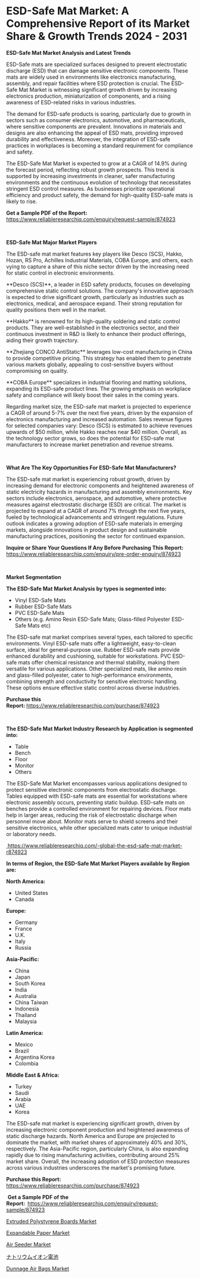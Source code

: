 <p><h1>ESD-Safe Mat Market: A Comprehensive Report of its Market Share & Growth Trends 2024 - 2031</h1></p><p><strong>ESD-Safe Mat Market Analysis and Latest Trends</strong></p>
<p><p>ESD-Safe mats are specialized surfaces designed to prevent electrostatic discharge (ESD) that can damage sensitive electronic components. These mats are widely used in environments like electronics manufacturing, assembly, and repair facilities where ESD protection is crucial. The ESD-Safe Mat Market is witnessing significant growth driven by increasing electronics production, miniaturization of components, and a rising awareness of ESD-related risks in various industries.</p><p>The demand for ESD-safe products is soaring, particularly due to growth in sectors such as consumer electronics, automotive, and pharmaceuticals, where sensitive components are prevalent. Innovations in materials and designs are also enhancing the appeal of ESD mats, providing improved durability and effectiveness. Moreover, the integration of ESD-safe practices in workplaces is becoming a standard requirement for compliance and safety.</p><p>The ESD-Safe Mat Market is expected to grow at a CAGR of 14.9% during the forecast period, reflecting robust growth prospects. This trend is supported by increasing investments in cleaner, safer manufacturing environments and the continuous evolution of technology that necessitates stringent ESD control measures. As businesses prioritize operational efficiency and product safety, the demand for high-quality ESD-safe mats is likely to rise.</p></p>
<p><strong>Get a Sample PDF of the Report:&nbsp;</strong> <a href="https://www.reliableresearchiq.com/enquiry/request-sample/874923">https://www.reliableresearchiq.com/enquiry/request-sample/874923</a></p>
<p>&nbsp;</p>
<p><strong>ESD-Safe Mat Major Market Players</strong></p>
<p><p>The ESD-safe mat market features key players like Desco (SCS), Hakko, Hozan, RS Pro, Achilles Industrial Materials, COBA Europe, and others, each vying to capture a share of this niche sector driven by the increasing need for static control in electronic environments.</p><p>**Desco (SCS)**, a leader in ESD safety products, focuses on developing comprehensive static control solutions. The company's innovative approach is expected to drive significant growth, particularly as industries such as electronics, medical, and aerospace expand. Their strong reputation for quality positions them well in the market.</p><p>**Hakko** is renowned for its high-quality soldering and static control products. They are well-established in the electronics sector, and their continuous investment in R&D is likely to enhance their product offerings, aiding their growth trajectory. </p><p>**Zhejiang CONCO AntiStatic** leverages low-cost manufacturing in China to provide competitive pricing. This strategy has enabled them to penetrate various markets globally, appealing to cost-sensitive buyers without compromising on quality.</p><p>**COBA Europe** specializes in industrial flooring and matting solutions, expanding its ESD-safe product lines. The growing emphasis on workplace safety and compliance will likely boost their sales in the coming years.</p><p>Regarding market size, the ESD-safe mat market is projected to experience a CAGR of around 5-7% over the next five years, driven by the expansion of electronics manufacturing and increased automation. Sales revenue figures for selected companies vary: Desco (SCS) is estimated to achieve revenues upwards of $50 million, while Hakko reaches near $40 million. Overall, as the technology sector grows, so does the potential for ESD-safe mat manufacturers to increase market penetration and revenue streams.</p></p>
<p>&nbsp;</p>
<p><strong>What Are The Key Opportunities For ESD-Safe Mat Manufacturers?</strong></p>
<p><p>The ESD-safe mat market is experiencing robust growth, driven by increasing demand for electronic components and heightened awareness of static electricity hazards in manufacturing and assembly environments. Key sectors include electronics, aerospace, and automotive, where protective measures against electrostatic discharge (ESD) are critical. The market is projected to expand at a CAGR of around 7% through the next five years, fueled by technological advancements and stringent regulations. Future outlook indicates a growing adoption of ESD-safe materials in emerging markets, alongside innovations in product design and sustainable manufacturing practices, positioning the sector for continued expansion.</p></p>
<p><strong>Inquire or Share Your Questions If Any Before Purchasing This Report:</strong> <a href="https://www.reliableresearchiq.com/enquiry/pre-order-enquiry/874923">https://www.reliableresearchiq.com/enquiry/pre-order-enquiry/874923</a></p>
<p>&nbsp;</p>
<p><strong>Market Segmentation</strong></p>
<p><strong>The ESD-Safe Mat Market Analysis by types is segmented into:</strong></p>
<p><ul><li>Vinyl ESD-Safe Mats</li><li>Rubber ESD-Safe Mats</li><li>PVC ESD-Safe Mats</li><li>Others (e.g. Amino Resin ESD-Safe Mats; Glass-filled Polyester ESD-Safe Mats etc)</li></ul></p>
<p><p>The ESD-safe mat market comprises several types, each tailored to specific environments. Vinyl ESD-safe mats offer a lightweight, easy-to-clean surface, ideal for general-purpose use. Rubber ESD-safe mats provide enhanced durability and cushioning, suitable for workstations. PVC ESD-safe mats offer chemical resistance and thermal stability, making them versatile for various applications. Other specialized mats, like amino resin and glass-filled polyester, cater to high-performance environments, combining strength and conductivity for sensitive electronic handling. These options ensure effective static control across diverse industries.</p></p>
<p><strong>Purchase this Report:&nbsp;</strong><a href="https://www.reliableresearchiq.com/purchase/874923">https://www.reliableresearchiq.com/purchase/874923</a></p>
<p>&nbsp;</p>
<p><strong>The ESD-Safe Mat Market Industry Research by Application is segmented into:</strong></p>
<p><ul><li>Table</li><li>Bench</li><li>Floor</li><li>Monitor</li><li>Others</li></ul></p>
<p><p>The ESD-Safe Mat Market encompasses various applications designed to protect sensitive electronic components from electrostatic discharge. Tables equipped with ESD-safe mats are essential for workstations where electronic assembly occurs, preventing static buildup. ESD-safe mats on benches provide a controlled environment for repairing devices. Floor mats help in larger areas, reducing the risk of electrostatic discharge when personnel move about. Monitor mats serve to shield screens and their sensitive electronics, while other specialized mats cater to unique industrial or laboratory needs.</p></p>
<p><a href="https://www.reliableresearchiq.com/-global-the-esd-safe-mat-market-r874923">&nbsp;https://www.reliableresearchiq.com/-global-the-esd-safe-mat-market-r874923</a></p>
<p><strong>In terms of Region, the ESD-Safe Mat Market Players available by Region are:</strong></p>
<p>
    <p> <strong> North America: </strong>
        <ul>
            <li>United States</li>
            <li>Canada</li>
        </ul>
        </p> 
    <p> <strong> Europe: </strong>
        <ul>
            <li>Germany</li>
            <li>France</li>
            <li>U.K.</li>
            <li>Italy</li>
            <li>Russia</li>
        </ul>
        </p> 
    <p> <strong> Asia-Pacific: </strong>
        <ul>
            <li>China</li>
            <li>Japan</li>
            <li>South Korea</li>
            <li>India</li>
            <li>Australia</li>
            <li>China Taiwan</li>
            <li>Indonesia</li>
            <li>Thailand</li>
            <li>Malaysia</li>
        </ul>
        </p> 
    <p> <strong> Latin America: </strong>
        <ul>
            <li>Mexico</li>
            <li>Brazil</li>
            <li>Argentina Korea</li>
            <li>Colombia</li>
        </ul>
        </p> 
    <p> <strong> Middle East & Africa: </strong>
        <ul>
            <li>Turkey</li>
            <li>Saudi</li>
            <li>Arabia</li>
            <li>UAE</li>
            <li>Korea</li>
        </ul>
    </p>
    </p>
<p><p>The ESD-safe mat market is experiencing significant growth, driven by increasing electronic component production and heightened awareness of static discharge hazards. North America and Europe are projected to dominate the market, with market shares of approximately 40% and 30%, respectively. The Asia-Pacific region, particularly China, is also expanding rapidly due to rising manufacturing activities, contributing around 25% market share. Overall, the increasing adoption of ESD protection measures across various industries underscores the market's promising future.</p></p>
<p><strong>Purchase this Report: </strong><a href="https://www.reliableresearchiq.com/purchase/874923">https://www.reliableresearchiq.com/purchase/874923</a></p>
<p>&nbsp;<strong>Get a Sample PDF of the Report:&nbsp;&nbsp;</strong><a href="https://www.reliableresearchiq.com/enquiry/request-sample/874923">https://www.reliableresearchiq.com/enquiry/request-sample/874923</a></p>
<p><strong></strong></p>
<p><p><a href="https://issuu.com/reportprime-2/docs/extruded-polystyrene-boards-market-_eece3f1c091e41">Extruded Polystyrene Boards Market</a></p><p><a href="https://medium.com/@sam.gray5456/the-global-expandable-paper-market-is-at-the-forefront-of-innovation-driving-rapid-industry-13364be5eb94">Expandable Paper Market</a></p><p><a href="https://www.linkedin.com/pulse/what-innovations-shaping-air-seeder-market-application-types-em4rf?trackingId=F4Pz8VXZRq%2BFQvEF6uT91Q%3D%3D">Air Seeder Market</a></p><p><a href="https://medium.com/@melliestracke2023/sodium-ion-battery-market-%E3%81%AE%E3%82%B0%E3%83%AD%E3%83%BC%E3%83%90%E3%83%AB%E5%B8%82%E5%A0%B4%E6%A6%82%E8%A6%81%E3%81%AF-%E4%B8%96%E7%95%8C%E3%81%8A%E3%82%88%E3%81%B3%E4%B8%BB%E8%A6%81%E5%B8%82%E5%A0%B4%E3%81%AB%E3%81%8A%E3%81%91%E3%82%8B%E6%A5%AD%E7%95%8C%E3%81%AB%E5%BD%B1%E9%9F%BF%E3%82%92%E4%B8%8E%E3%81%88%E3%82%8B%E4%B8%BB%E8%A6%81%E3%81%AA%E3%83%88%E3%83%AC%E3%83%B3%E3%83%89%E3%81%AB%E3%81%A4%E3%81%84%E3%81%A6-%E7%8B%AC%E8%87%AA%E3%81%AE%E8%A6%96%E7%82%B9%E3%82%92%E6%8F%90%E4%BE%9B%E3%81%97%E3%81%BE%E3%81%99-bb56457ec68a">ナトリウムイオン電池</a></p><p><a href="https://issuu.com/reportprime-2/docs/dunnage-air-bags-market-size-2030.p_fcb5e6ae6cdd7b">Dunnage Air Bags Market</a></p></p>